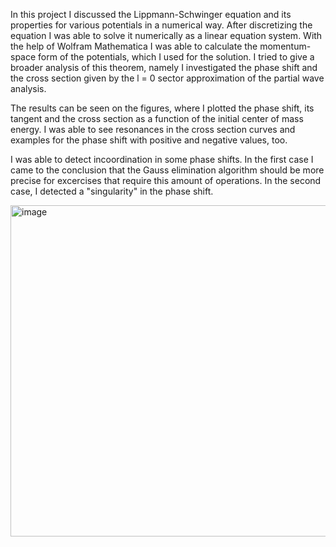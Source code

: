 In this project I discussed the Lippmann-Schwinger equation and its properties for various potentials in a numerical way. After discretizing the equation I was able to solve it numerically as a linear equation system. With the help of Wolfram Mathematica I was able to calculate the momentum-space form of the potentials, which I used for the solution. I tried to give a broader analysis of this theorem, namely I investigated the phase shift and the cross section given by the l = 0 sector approximation of the partial wave analysis.

The results can be seen on the figures, where I plotted the phase shift, its tangent and the cross section as a function of the initial center of mass energy. I was able to see resonances in the cross section curves and examples for the phase shift with positive and negative values, too.

I was able to detect incoordination in some phase shifts. In the first case I came to the conclusion that the Gauss elimination algorithm should be more precise for excercises that require this amount of operations. In the second case, I detected a "singularity" in the phase shift.

<img width="530" alt="image" src="https://github.com/user-attachments/assets/9a6deb7a-8aa8-40e5-932a-ddf36b78242e" />
